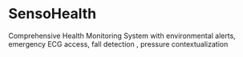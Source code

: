 # SensoHealth
Comprehensive Health Monitoring System with environmental alerts, emergency ECG access, fall detection , pressure contextualization

